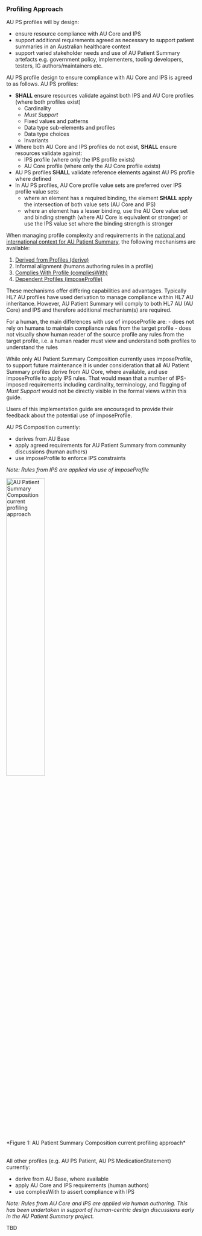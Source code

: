 ### Profiling Approach
AU PS profiles will by design:
* ensure resource compliance with AU Core and IPS
* support additional requirements agreed as necessary to support patient summaries in an Australian healthcare context
* support varied stakeholder needs and use of AU Patient Summary artefacts e.g. government policy, implementers, tooling developers, testers, IG authors/maintainers etc.

 AU PS profile design to ensure compliance with AU Core and IPS is agreed to as follows. AU PS profiles:
* **SHALL** ensure resources validate against both IPS and AU Core profiles (where both profiles exist)
   - Cardinality
   - *Must Support*
   - Fixed values and patterns
   - Data type sub-elements and profiles
   - Data type choices
   - Invariants
* Where both AU Core and IPS profiles do not exist, **SHALL** ensure resources validate against:
   * IPS profile (where only the IPS profile exists)
   * AU Core profile (where only the AU Core profile exists)
* AU PS profiles **SHALL** validate reference elements against AU PS profile where defined
* In AU PS profiles, AU Core profile value sets are preferred over IPS profile value sets:
   - where an element has a required binding, the element **SHALL** apply the intersection of both value sets (AU Core and IPS)
   - where an element has a lesser binding, use the AU Core value set and binding strength (where AU Core is equivalent or stronger) or use the IPS value set where the binding strength is stronger

When managing profile complexity and requirements in the [national and international context for AU Patient Summary](relationship.html#relationship-to-aucdi-and-other-igs), the following mechanisms are available:
1. [Derived from Profiles (derive)](https://build.fhir.org/structuredefinition-definitions.html#StructureDefinition.baseDefinition)
1. Informal alignment (humans authoring rules in a profile)
1. [Complies With Profile (compliesWith)](https://hl7.org/fhir/extensions/StructureDefinition-structuredefinition-compliesWithProfile.html)
1. [Dependent Profiles (imposeProfile)](https://hl7.org/fhir/extensions/StructureDefinition-structuredefinition-imposeProfile.html)

These mechanisms offer differing capabilities and advantages. Typically HL7 AU profiles have used derivation to manage compliance within HL7 AU inheritance. However, AU Patient Summary will comply to both HL7 AU (AU Core) and IPS and therefore additional mechanism(s) are required.

<div class="stu-note" markdown="1">
For a human, the main differences with use of imposeProfile are:
- does not rely on humans to maintain compliance rules from the target profile
- does not visually show human reader of the source profile any rules from the target profile, i.e. a human reader must view and understand both profiles to understand the rules

While only AU Patient Summary Composition currently uses imposeProfile, to support future maintenance it is under consideration that all AU Patient Summary profiles derive from AU Core, where available, and use imposeProfile to apply IPS rules. That would mean that a number of IPS-imposed requirements including cardinality, terminology, and flagging of <i>Must Support</i> would not be directly visible in the formal views within this guide.

Users of this implementation guide are encouraged to provide their feedback about the potential use of imposeProfile.
</div><!-- stu-note -->



AU PS Composition currently:
* derives from AU Base
* apply agreed requirements for AU Patient Summary from community discussions (human authors)
* use imposeProfile to enforce IPS constraints

*Note: Rules from IPS are applied via use of imposeProfile*

<div> 
    <img src="aupscomp-current.png" alt="AU Patient Summary Composition current profiling approach" style="width:45%"/>
  </div>
*Figure 1: AU Patient Summary Composition current profiling approach*
<br/><br/>

All other profiles (e.g. AU PS Patient, AU PS MedicationStatement) currently:
* derive from AU Base, where available
* apply AU Core and IPS requirements (human authors)
* use compliesWith to assert compliance with IPS

*Note: Rules from AU Core and IPS are applied via human authoring. This has been undertaken in support of human-centric design discussions early in the AU Patient Summary project.*

TBD
